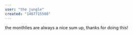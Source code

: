 ```yaml
---
user: "the jungle"
created: "1467715508"
---
```


the monthlies are always a nice sum up, thanks for doing this!
